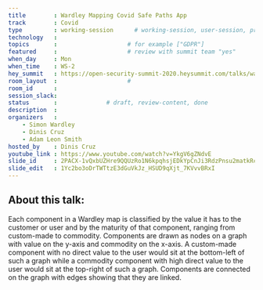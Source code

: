 ```yaml
---
title        : Wardley Mapping Covid Safe Paths App
track        : Covid
type         : working-session      # working-session, user-session, product-session
technology   :
topics       :                    # for example ["GDPR"]
featured     :                    # review with summit team "yes"
when_day     : Mon
when_time    : WS-2
hey_summit   : https://open-security-summit-2020.heysummit.com/talks/wardley-mapping-covid-safe-paths-app/
room_layout  :                    #
room_id      : 
session_slack: 
status       :              # draft, review-content, done
description  : 
organizers   :
    - Simon Wardley
    - Dinis Cruz
    - Adam Leon Smith
hosted_by    : Dinis Cruz
youtube_link : https://www.youtube.com/watch?v=YkgV6gZNdvE
slide_id     : 2PACX-1vQxbUZHre9QQUzRo1N6kpqhsjEDkYpCnJi3RdzPnsu2matkRcwzX_NLD89DZRP2CkiaZGx3E0pcxMbZ
slide_edit   : 1Yc2bo3oDrTWTtzE3dGuVkJz_HSUD9qXjt_7KVvvBRxI
---
```


## About this talk: 
Each component in a Wardley map is classified by the value it has to the customer or user and by the maturity of that component, ranging from custom-made to commodity. Components are drawn as nodes on a graph with value on the y-axis and commodity on the x-axis. A custom-made component with no direct value to the user would sit at the bottom-left of such a graph while a commodity component with high direct value to the user would sit at the top-right of such a graph. Components are connected on the graph with edges showing that they are linked. 

